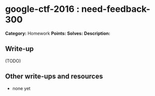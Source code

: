 # google-ctf-2016 : need-feedback-300

**Category:** Homework
**Points:** 
**Solves:** 
**Description:**



## Write-up

(TODO)

## Other write-ups and resources

* none yet
